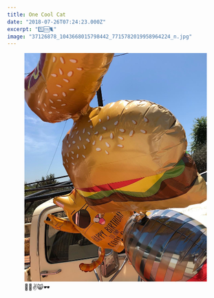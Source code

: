```yaml
---
title: One Cool Cat
date: "2018-07-26T07:24:23.000Z"
excerpt: "1️⃣🆒🐈"
image: "37126878_1043668015798442_7715782019958964224_n.jpg"
---
```


<figure class="mw408">
<img
  src="37126878_1043668015798442_7715782019958964224_n.jpg"
  alt="one cool cat"
/>
<figcaption class="normal">
🌭🍔✌️😸🕶
</figcaption>
</figure>
